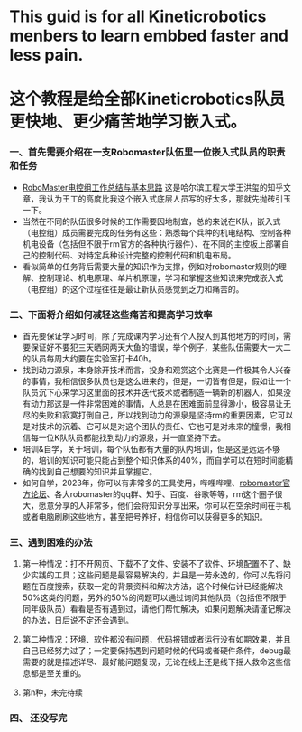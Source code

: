 # This guid is for all Kineticrobotics menbers to learn embbed faster and less pain.
# 这个教程是给全部Kineticrobotics队员更快地、更少痛苦地学习嵌入式。
### 一、首先需要介绍在一支Robomaster队伍里一位嵌入式队员的职责和任务
  - [RoboMaster电控组工作总结与基本思路]([https://www.baidu.com](https://zhuanlan.zhihu.com/p/569160065)https://zhuanlan.zhihu.com/p/569160065) 这是哈尔滨工程大学王洪玺的知乎文章，我认为王工的高度比我这个嵌入式底层人员写的好太多，那就先抛砖引玉一下。
  - 当然在不同的队伍很多时候的工作需要因地制宜，总的来说在K队，嵌入式（电控组）成员需要完成的任务有这些：熟悉每个兵种的机电结构、控制各种机电设备（包括但不限于rm官方的各种执行器件）、在不同的主控板上部署自己的控制代码、对特定兵种设计完整的控制代码和机电布局。
  - 看似简单的任务背后需要大量的知识作为支撑，例如对robomaster规则的理解、控制理论、机电原理、单片机原理，学习和掌握这些知识来完成嵌入式（电控组）的这个过程往往是最让新队员感觉到乏力和痛苦的。
### 二、下面将介绍如何减轻这些痛苦和提高学习效率
  - 首先要保证学习时间，除了完成课内学习还有个人投入到其他地方的时间，需要保证好不要犯三天晒网两天大鱼的错误，举个例子，某些队伍需要大一大二的队员每周大约要在实验室打卡40h。
  - 找到动力源泉，本身除开技术而言，投身和观赏这个比赛是一件极其令人兴奋的事情，我相信很多队员也是这么进来的，但是，一切皆有但是，假如让一个队员沉下心来学习这里面的技术并迭代技术或者制造一辆新的机器人，如果没有动力那这是一件非常困难的事情，人总是在困难面前显得渺小，极容易让无尽的失败和寂寞打倒自己，所以找到动力的源泉是坚持rm的重要因素，它可以是对技术的沉着、它可以是对这个团队的责任、它也可是对未来的憧憬，我相信每一位K队队员都能找到动力的源泉，并一直坚持下去。
  - 培训&自学，关于培训，每个队伍都有大量的队内培训，但是这是远远不够的，培训的知识可能只能占到整个知识体系的40%，而自学可以在短时间能精确的找到自己想要的知识并且掌握它。
  - 如何自学，2023年，你可以有非常多的工具使用，哔哩哔哩、[robomaster官方论坛](https://bbs.robomaster.com/portal.php)、各大robomaster的qq群、知乎、百度、谷歌等等，rm这个圈子很大，愿意分享的人非常多，他们会将知识分享出来，你可以在空余时间在手机或者电脑刷刷这些地方，甚至把号养好，相信你可以获得更多的知识。
### 三、遇到困难的办法
  1. 第一种情况：打不开网页、下载不了文件、安装不了软件、环境配置不了、缺少实践的工具；这些问题是最容易解决的，并且是一劳永逸的，你可以先将问题在百度搜索，获取一定的背景资料和解决方法，这个时候估计已经能解决50%这类的问题，另外的50%的问题可以通过询问其他队员（包括但不限于同年级队员）看看是否有遇到过，请他们帮忙解决，如果问题解决请谨记解决的办法，日后说不定还会遇到。

  2. 第二种情况：环境、软件都没有问题，代码报错或者运行没有如期效果，并且自己已经努力过了；一定要保持遇到问题时候的代码或者硬件条件，debug最需要的就是描述详尽、最好能问题复现，无论在线上还是线下摇人救命这些信息都是至关重的。
  3. 第n种，未完待续
### 四、 还没写完
